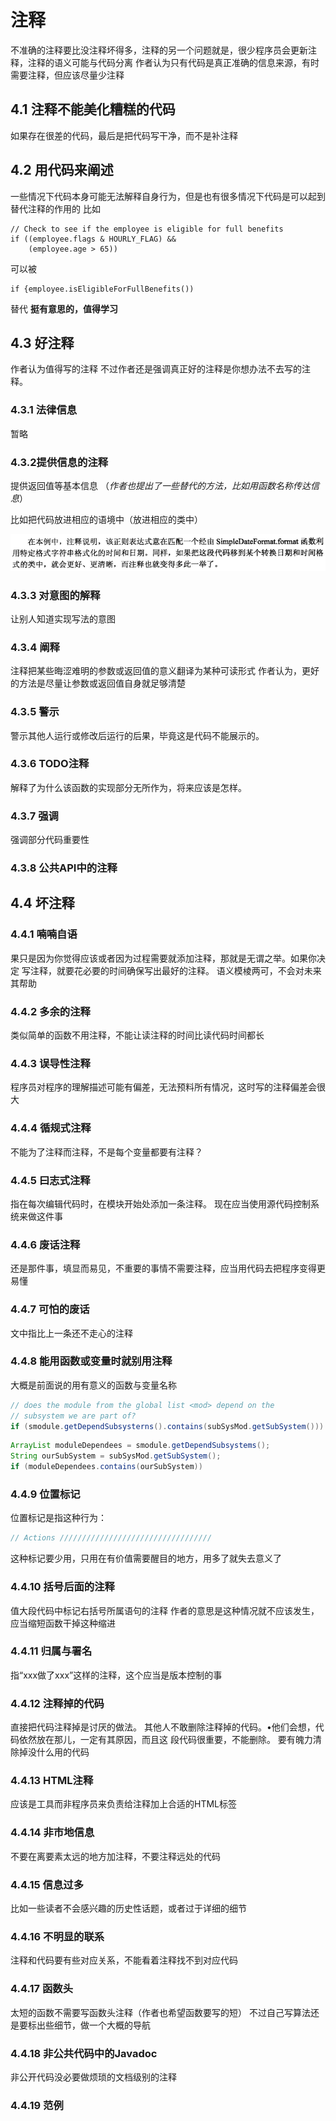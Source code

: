 # 注释
不准确的注释要比没注释坏得多，注释的另一个问题就是，很少程序员会更新注释，注释的语义可能与代码分离
作者认为只有代码是真正准确的信息来源，有时需要注释，但应该尽量少注释

## 4.1 注释不能美化糟糕的代码
如果存在很差的代码，最后是把代码写干净，而不是补注释
## 4.2 用代码来阐述
一些情况下代码本身可能无法解释自身行为，但是也有很多情况下代码是可以起到替代注释的作用的
比如

```
// Check to see if the employee is eligible for full benefits
if ((employee.flags & HOURLY_FLAG) && 
    (employee.age > 65))
```

可以被
```
if {employee.isEligibleForFullBenefits())
```
替代
**挺有意思的，值得学习**

## 4.3 好注释
作者认为值得写的注释
不过作者还是强调真正好的注释是你想办法不去写的注释。
### 4.3.1 法律信息
暂略
### 4.3.2提供信息的注释
提供返回值等基本信息
（*作者也提出了一些替代的方法，比如用函数名称传达信息*）

比如把代码放进相应的语境中（放进相应的类中）

![image-20201223153549861](%E7%AC%AC%E5%9B%9B%E7%AB%A0%E6%B3%A8%E9%87%8A.assets/image-20201223153549861.png) 

### 4.3.3 对意图的解释
让别人知道实现写法的意图

### 4.3.4 阐释
注释把某些晦涩难明的参数或返回值的意义翻译为某种可读形式
作者认为，更好的方法是尽量让参数或返回值自身就足够清楚
### 4.3.5 警示
警示其他人运行或修改后运行的后果，毕竟这是代码不能展示的。

### 4.3.6 TODO注释
解释了为什么该函数的实现部分无所作为，将来应该是怎样。

### 4.3.7 强调
强调部分代码重要性

### 4.3.8 公共API中的注释

## 4.4 坏注释
### 4.4.1 喃喃自语
果只是因为你觉得应该或者因为过程需要就添加注释，那就是无谓之举。如果你决定 写注释，就要花必要的时间确保写出最好的注释。
语义模棱两可，不会对未来其帮助
### 4.4.2 多余的注释
类似简单的函数不用注释，不能让读注释的时间比读代码时间都长
### 4.4.3 误导性注释
程序员对程序的理解描述可能有偏差，无法预料所有情况，这时写的注释偏差会很大
### 4.4.4 循规式注释
不能为了注释而注释，不是每个变量都要有注释？
### 4.4.5 曰志式注释
指在每次编辑代码时，在模块开始处添加一条注释。
现在应当使用源代码控制系统来做这件事
### 4.4.6 废话注释
还是那件事，填显而易见，不重要的事情不需要注释，应当用代码去把程序变得更易懂
### 4.4.7 可怕的废话
文中指比上一条还不走心的注释
### 4.4.8 能用函数或变量时就别用注释
大概是前面说的用有意义的函数与变量名称
```java
// does the module from the global list <mod> depend on the
// subsystem we are part of?
if (smodule.getDependSubsysterns().contains(subSysMod.getSubSystem()))
```

```java
ArrayList moduleDependees = smodule.getDependSubsystems();
String ourSubSystem = subSysMod.getSubSystem();
if (moduleDependees.contains(ourSubSystem))
```
### 4.4.9 位置标记
位置标记是指这种行为：
```java
// Actions //////////////////////////////////
```
这种标记要少用，只用在有价值需要醒目的地方，用多了就失去意义了
### 4.4.10 括号后面的注释
值大段代码中标记右括号所属语句的注释
作者的意思是这种情况就不应该发生，应当缩短函数干掉这种缩进
### 4.4.11 归属与署名
指“xxx做了xxx”这样的注释，这个应当是版本控制的事

### 4.4.12 注释掉的代码
直接把代码注释掉是讨厌的做法。
其他人不敢删除注释掉的代码。•他们会想，代码依然放在那儿，一定有其原因，而且这 段代码很重要，不能删除。
要有魄力清除掉没什么用的代码
### 4.4.13 HTML注释
应该是工具而非程序员来负责给注释加上合适的HTML标签
### 4.4.14 非市地信息
不要在离要素太远的地方加注释，不要注释远处的代码
### 4.4.15 信息过多
比如一些读者不会感兴趣的历史性话题，或者过于详细的细节
### 4.4.16 不明显的联系
注释和代码要有些对应关系，不能看着注释找不到对应代码
### 4.4.17 函数头
太短的函数不需要写函数头注释（作者也希望函数要写的短）
不过自己写算法还是要标出些细节，做一个大概的导航
### 4.4.18 非公共代码中的Javadoc
非公开代码没必要做烦琐的文档级别的注释
### 4.4.19 范例











